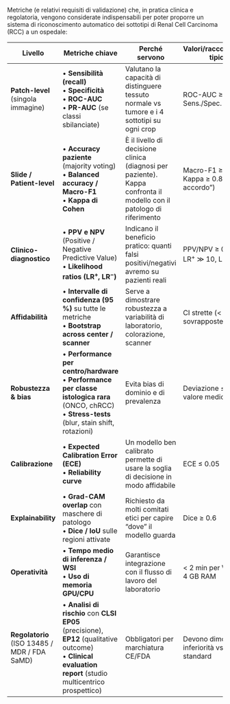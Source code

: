 Metriche (e relativi requisiti di validazione) che, in pratica clinica e regolatoria, vengono considerate indispensabili per poter proporre un sistema di riconoscimento automatico dei sottotipi di Renal Cell Carcinoma (RCC) a un ospedale:

| Livello                                      | Metriche chiave                                                                                                                                                 | Perché servono                                                                                                       | Valori/raccomandazioni tipiche\*                             |
| -------------------------------------------- | --------------------------------------------------------------------------------------------------------------------------------------------------------------- | -------------------------------------------------------------------------------------------------------------------- | ------------------------------------------------------------ |
| **Patch-level** (singola immagine)           | • **Sensibilità (recall)** <br>• **Specificità** <br>• **ROC-AUC** <br>• **PR-AUC** (se classi sbilanciate)                                                     | Valutano la capacità di distinguere tessuto normale vs tumore e i 4 sottotipi su ogni crop                           | ROC-AUC ≥ 0.90 <br>Sens./Spec. ≥ 0.85                        |
| **Slide / Patient-level**                    | • **Accuracy paziente** (majority voting) <br>• **Balanced accuracy / Macro-F1** <br>• **Kappa di Cohen**                                                       | È il livello di decisione clinica (diagnosi per paziente). Kappa confronta il modello con il patologo di riferimento | Macro-F1 ≥ 0.85 <br>Kappa ≥ 0.80 (“ottimo accordo”)          |
| **Clinico-diagnostico**                      | • **PPV e NPV** (Positive / Negative Predictive Value) <br>• **Likelihood ratios (LR<sup>+</sup>, LR<sup>−</sup>)**                                             | Indicano il beneficio pratico: quanti falsi positivi/negativi avremo su pazienti reali                               | PPV/NPV ≥ 0.90 <br>LR<sup>+</sup> ≫ 10, LR<sup>−</sup> ≪ 0.1 |
| **Affidabilità**                             | • **Intervalle di confidenza (95 %)** su tutte le metriche <br>• **Bootstrap across center / scanner**                                                          | Serve a dimostrare robustezza a variabilità di laboratorio, colorazione, scanner                                     | CI strette (< ±5 %) e sovrapposte tra centri                 |
| **Robustezza & bias**                        | • **Performance per centro/hardware** <br>• **Performance per classe istologica rara** (ONCO, chRCC) <br>• **Stress-tests** (blur, stain shift, rotazioni)      | Evita bias di dominio e di prevalenza                                                                                | Deviazione ≤ 5 % dal valore medio                            |
| **Calibrazione**                             | • **Expected Calibration Error (ECE)** <br>• **Reliability curve**                                                                                              | Un modello ben calibrato permette di usare la soglia di decisione in modo affidabile                                 | ECE ≤ 0.05                                                   |
| **Explainability**                           | • **Grad-CAM overlap** con maschere di patologo <br>• **Dice / IoU** sulle regioni attivate                                                                     | Richiesto da molti comitati etici per capire “dove” il modello guarda                                                | Dice ≥ 0.6                                                   |
| **Operatività**                              | • **Tempo medio di inferenza / WSI** <br>• **Uso di memoria GPU/CPU**                                                                                           | Garantisce integrazione con il flusso di lavoro del laboratorio                                                      | < 2 min per WSI 40×, < 4 GB RAM                              |
| **Regolatorio** (ISO 13485 / MDR / FDA SaMD) | • **Analisi di rischio** con **CLSI EP05** (precisione), **EP12** (qualitative outcome) <br>• **Clinical evaluation report** (studio multicentrico prospettico) | Obbligatori per marchiatura CE/FDA                                                                                   | Devono dimostrare non-inferiorità vs gold standard           |
